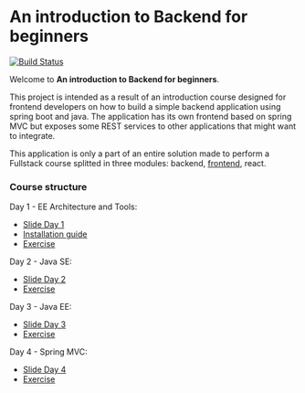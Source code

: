 An introduction to Backend for beginners 
=========================================

[![Build Status](https://travis-ci.org/mcolombosperoni/an-introduction-to-backend-for-beginners.svg?branch=master)](https://travis-ci.org/mcolombosperoni/an-introduction-to-backend-for-beginners)

Welcome to **An introduction to Backend for beginners**.

This project is intended as a result of an introduction course designed for frontend developers on how to build a simple backend application using spring boot and java.
The application has its own frontend based on spring MVC but exposes some REST services to other applications that might want to integrate.

This application is only a part of an entire solution made to perform a Fullstack course splitted in three modules: backend, [frontend](https://marcomontalbano.github.io/an-introduction-to-frontend-for-beginners), react.


### Course structure

Day 1 - EE Architecture and Tools: 
- [Slide Day 1](course/day1/backend_course_day1.pdf)
- [Installation guide](course/day1/InstallTools.md)
- [Exercise](course/day1/exercise.md)

Day 2 - Java SE: 
- [Slide Day 2](course/day2/backend_course_day2.pdf)
- [Exercise](course/day2/exercise.md)

Day 3 - Java EE: 
- [Slide Day 3](course/day3/backend_course_day3.pdf)
- [Exercise](course/day3/exercise.md)
    
Day 4 - Spring MVC: 
- [Slide Day 4](course/day4/backend_course_day4.pdf)
- [Exercise](course/day4/exercise.md)
